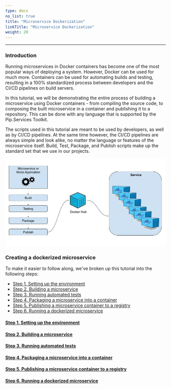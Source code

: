 ```yaml
---
type: docs
no_list: true
title: "Microservice Dockerization"
linkTitle: "Microservice Dockerization" 
weight: 20
---
```

---

### Introduction

Running microservices in Docker containers has become one of the most popular ways of deploying a system. However, Docker can be used for much more. Containers can be used for automating builds and testing, resulting in a 100% standardized process between developers and the CI/CD pipelines on build servers.

In this tutorial, we will be demonstrating the entire process of building a microservice using Docker containers - from compiling the source code, to composing the built microservice in a container and publishing it to a repository. This can be done with any language that is supported by the Pip.Services Toolkit.

The scripts used in this tutorial are meant to be used by developers, as well as by CI/CD pipelines. At the same time however, the CI/CD pipelines are always simple and look alike, no matter the language or features of the microservice itself. Build, Test, Package, and Publish scripts make up the standard set that we use in our projects.

![Pipeline scheme](/images/tutorials/microservice_dockerization/pipeline_scheme.jpg)

### Creating a dockerized microservice

To make it easier to follow along, we've broken up this tutorial into the following steps:

- [Step 1. Setting up the environment](step0)
- [Step 2. Building a microservice](step1)
- [Step 3. Running automated tests](step2)
- [Step 4. Packaging a microservice into a container](step3)
- [Step 5. Publishing a microservice container to a registry](step4)
- [Step 6. Running a dockerized microservice](step5)


<span class="hide-title-link">

#### [Step 1. Setting up the environment](step0)
#### [Step 2. Building a microservice](step1)
#### [Step 3. Running automated tests](step2)
#### [Step 4. Packaging a microservice into a container](step3)
#### [Step 5. Publishing a microservice container to a registry](step4)
#### [Step 6. Running a dockerized microservice](step5)

</span>
